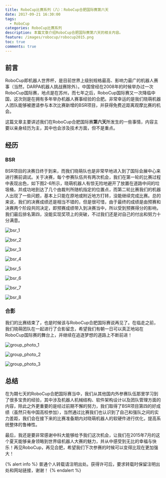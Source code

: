 ```yaml
---
title: RoboCup比赛系列（八）：RoboCup合肥国际赛第六天
date: 2017-09-21 16:30:00
tags:
  - RoboCup
categories: RoboCup比赛系列
description: 本篇文章介绍RoboCup合肥国际赛第六天的相关内容。
feature: /images/robocup/robocup2015.png
toc: true
comments: true
---
```


## 前言

RoboCup即机器人世界杯，是目前世界上级别规格最高、影响力最广的机器人赛事（当然，DARPA机器人挑战赛除外）。中国曾经在2008年的时候举办过一次RoboCup国际赛，地点是在苏州，而七年之后，RoboCup国际赛又一次降临中国，这次则是在拥有多年举办机器人赛事经验的合肥。非常幸运的是我们晓萌机器人团队能够被邀请参与本次比赛新增的BSR项目，并获得免费近距离观摩比赛的机会。

这篇文章主要讲述我们在RoboCup合肥国际赛**第六天**所发生的一些事情，内容主要以亲身经历为主，其中也会涉及技术方面，但不是重点。

<!--more-->

## 经历

### BSR

BSR项目的决赛日终于到来，而我们晓萌队也是非常早地进入到了国际会展中心来进行赛前调试。关于决赛，每个参赛队伍共有两次机会，我们在第一轮的比赛过程中表现出色，如下图2-6所示，晓萌机器人有惊无险地避开了放置在道路中间的垃圾桶，并成功地到达了几个由裁判所随机指定的位置点，而第二轮比赛我们的机器人出现了一些问题，基本上只能在原地或附近地方打转，没能继续完成比赛。总的来说，我们的决赛成绩还是相当不错的，但是很可惜，由于最终的成绩是由预赛和决赛两个阶段共同决定，即预赛成绩带入到决赛当中，所以受到预赛得分的影响，我们最后排名第四，没能实现奖项上的突破，不过我们还是对自己的付出和努力十分满意。

![bsr_1](http://media.myyerrol.io/images/hefei/day_6/bsr/bsr_1.jpg)

![bsr_2](http://media.myyerrol.io/images/hefei/day_6/bsr/bsr_2.jpg)

![bsr_3](http://media.myyerrol.io/images/hefei/day_6/bsr/bsr_3.jpg)

![bsr_4](http://media.myyerrol.io/images/hefei/day_6/bsr/bsr_4.jpg)

![bsr_5](http://media.myyerrol.io/images/hefei/day_6/bsr/bsr_5.jpg)

![bsr_6](http://media.myyerrol.io/images/hefei/day_6/bsr/bsr_6.jpg)

![bsr_7](http://media.myyerrol.io/images/hefei/day_6/bsr/bsr_7.jpg)

![bsr_8](http://media.myyerrol.io/images/hefei/day_6/bsr/bsr_8.jpg)

### 合影

我们的比赛结束了，也是时候该与RoboCup合肥国际赛说再见了。在临走之前，我们晓萌团队在一起进行了合影留念，希望我们有朝一日可以真正地站在RoboCup国际赛的舞台上，并继续在追逐梦想的道路上不断前进！

![group_photo_1](http://media.myyerrol.io/images/hefei/day_6/group_photo/group_photo_1.jpg)

![group_photo_2](http://media.myyerrol.io/images/hefei/day_6/group_photo/group_photo_2.jpg)

![group_photo_3](http://media.myyerrol.io/images/hefei/day_6/group_photo/group_photo_3.jpg)

## 总结

在为期七天的RoboCup合肥国际赛当中，我们从其他国内外参赛队伍那里学习到了很多宝贵的经验，其中涉及机器人机械结构、软件架构设计以及团队管理方面的内容，除此之外更重要的是经过前期不懈的努力，我们取得了BSR项目第四的好成绩（虽然只有中国高校参加），当然通过比赛我们也认识到了自己和强队之间的实力差距，我们会在接下来的比赛准备期内对晓萌机器人的软硬件进行优化，提高系统整体的鲁棒性。

最后，我还是要非常感谢中科大能够给予我们这次机会，让我们在2015年7月的这个夏天能够亲身领略到世界级机器人大赛的魅力，并从中感受到无比的幸福与快乐！再见RoboCup，再见合肥，希望我们下次参赛的时候可以变得比现在更加强大！

{% alert info %}
普通个人转载请注明出处。获得许可后，要求转载时保留注明出处和网站链接，谢谢！
{% endalert %}
